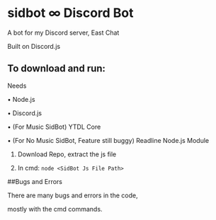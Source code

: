 # sidbot ∞ Discord Bot
A bot for my Discord server, East Chat 

Built on Discord.js 

## To download and run:

Needs

• Node.js

• Discord.js

• (For Music SidBot) YTDL Core

• (For No Music SidBot, Feature still buggy) Readline Node.js Module 

1. Download Repo, extract the js file

2. In cmd: ```node <SidBot Js File Path>```

##Bugs and Errors

There are many bugs and errors in the code,

mostly with the cmd commands.

